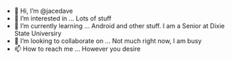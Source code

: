 - 👋 Hi, I’m @jacedave
- 👀 I’m interested in ... Lots of stuff
- 🌱 I’m currently learning ... Android and other stuff. I am a Senior at Dixie State Universiry
- 💞️ I’m looking to collaborate on ... Not much right now, I am busy
- 📫 How to reach me ... However you desire

<!---
jacedave/jacedave is a ✨ special ✨ repository because its `README.md` (this file) appears on your GitHub profile.
You can click the Preview link to take a look at your changes.
--->
